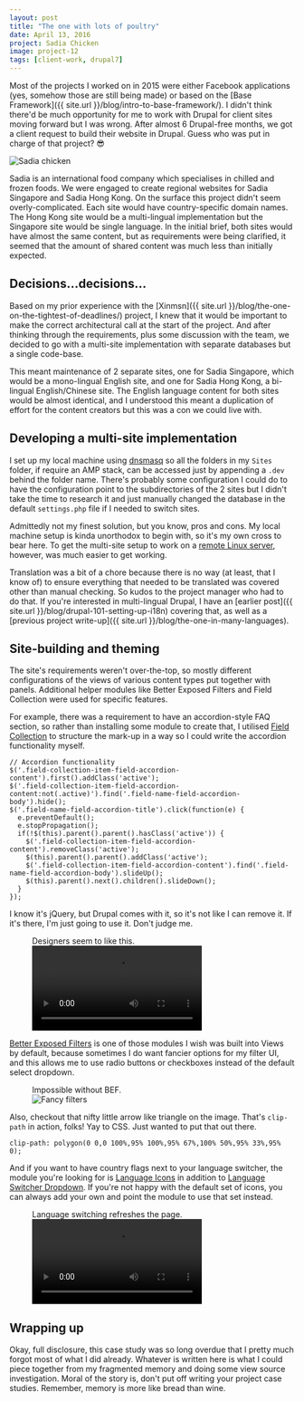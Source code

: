 ```yaml
---
layout: post
title: "The one with lots of poultry"
date: April 13, 2016
project: Sadia Chicken
image: project-12
tags: [client-work, drupal7]
---
```

Most of the projects I worked on in 2015 were either Facebook applications (yes, somehow those are still being made) or based on the [Base Framework]({{ site.url }}/blog/intro-to-base-framework/). I didn't think there'd be much opportunity for me to work with Drupal for client sites moving forward but I was wrong. After almost 6 Drupal-free months, we got a client request to build their website in Drupal. Guess who was put in charge of that project? <span class="emoji">&#x1F60E;</span>

<img srcset="{{ site.url }}/images/posts/sadia/sadia-480.jpg 480w, {{ site.url }}/images/posts/sadia/sadia-640.jpg 640w, {{ site.url }}/images/posts/sadia/sadia-960.jpg 960w, {{ site.url }}/images/posts/sadia/sadia-1280.jpg 1280w" sizes="(max-width: 400px) 100vw, (max-width: 960px) 75vw, 640px" src="{{ site.url }}/images/posts/sadia/sadia-640.jpg" alt="Sadia chicken" />

Sadia is an international food company which specialises in chilled and frozen foods. We were engaged to create regional websites for Sadia Singapore and Sadia Hong Kong. On the surface this project didn't seem overly-complicated. Each site would have country-specific domain names. The Hong Kong site would be a multi-lingual implementation but the Singapore site would be single language. In the initial brief, both sites would have almost the same content, but as requirements were being clarified, it seemed that the amount of shared content was much less than initially expected.

## Decisions...decisions...

Based on my prior experience with the [Xinmsn]({{ site.url }}/blog/the-one-on-the-tightest-of-deadlines/) project, I knew that it would be important to make the correct architectural call at the start of the project. And after thinking through the requirements, plus some discussion with the team, we decided to go with a multi-site implementation with separate databases but a single code-base.

This meant maintenance of 2 separate sites, one for Sadia Singapore, which would be a mono-lingual English site, and one for Sadia Hong Kong, a bi-lingual English/Chinese site. The English language content for both sites would be almost identical, and I understood this meant a duplication of effort for the content creators but this was a con we could live with.

## Developing a multi-site implementation

I set up my local machine using [dnsmasq](http://www.thekelleys.org.uk/dnsmasq/doc.html) so all the folders in my `Sites` folder, if require an AMP stack, can be accessed just by appending a `.dev` behind the folder name. There's probably some configuration I could do to have the configuration point to the subdirectories of the 2 sites but I didn't take the time to research it and just manually changed the database in the default `settings.php` file if I needed to switch sites.

Admittedly not my finest solution, but you know, pros and cons. My local machine setup is kinda unorthodox to begin with, so it's my own cross to bear here. To get the multi-site setup to work on a [remote Linux server](https://www.drupal.org/docs/7/multisite-drupal/configuring-a-basic-multi-site-development-environment-in-linux), however, was much easier to get working.

Translation was a bit of a chore because there is no way (at least, that I know of) to ensure everything that needed to be translated was covered other than manual checking. So kudos to the project manager who had to do that. If you're interested in multi-lingual Drupal, I have an [earlier post]({{ site.url }}/blog/drupal-101-setting-up-i18n) covering that, as well as a [previous project write-up]({{ site.url }}/blog/the-one-in-many-languages).

## Site-building and theming

The site's requirements weren't over-the-top, so mostly different configurations of the views of various content types put together with panels. Additional helper modules like Better Exposed Filters and Field Collection were used for specific features.

For example, there was a requirement to have an accordion-style FAQ section, so rather than installing some module to create that, I utilised [Field Collection](https://www.drupal.org/project/field_collection) to structure the mark-up in a way so I could write the accordion functionality myself.

<pre><code class="language-javascript">// Accordion functionality
$('.field-collection-item-field-accordion-content').first().addClass('active');
$('.field-collection-item-field-accordion-content:not(.active)').find('.field-name-field-accordion-body').hide();
$('.field-name-field-accordion-title').click(function(e) {
  e.preventDefault();
  e.stopPropagation();
  if(!$(this).parent().parent().hasClass('active')) {
    $('.field-collection-item-field-accordion-content').removeClass('active');
    $(this).parent().parent().addClass('active');
    $('.field-collection-item-field-accordion-content').find('.field-name-field-accordion-body').slideUp();
    $(this).parent().next().children().slideDown();
  }
});</code></pre>

I know it's jQuery, but Drupal comes with it, so it's not like I can remove it. If it's there, I'm just going to use it. Don't judge me.

<figure>
    <figcaption>Designers seem to like this.</figcaption>
    <video src="{{ site.url }}/videos/sadia-accordion.mp4" controls></video>
</figure>

[Better Exposed Filters](https://www.drupal.org/project/better_exposed_filters) is one of those modules I wish was built into Views by default, because sometimes I do want fancier options for my filter UI, and this allows me to use radio buttons or checkboxes instead of the default select dropdown.

<figure>
    <figcaption>Impossible without BEF.</figcaption>
    <img srcset="{{ site.url }}/images/posts/sadia/bef-480.jpg 480w, {{ site.url }}/images/posts/sadia/bef-640.jpg 640w, {{ site.url }}/images/posts/sadia/bef-960.jpg 960w, {{ site.url }}/images/posts/sadia/bef-1280.jpg 1280w" sizes="(max-width: 400px) 100vw, (max-width: 960px) 75vw, 640px" src="{{ site.url }}/images/posts/sadia/bef-640.jpg" alt="Fancy filters" />
</figure>

Also, checkout that nifty little arrow like triangle on the image. That's `clip-path` in action, folks! Yay to CSS. Just wanted to put that out there.

<pre><code class="language-css">clip-path: polygon(0 0,0 100%,95% 100%,95% 67%,100% 50%,95% 33%,95% 0);</code></pre>

And if you want to have country flags next to your language switcher, the module you're looking for is [Language Icons](https://www.drupal.org/project/languageicons) in addition to [Language Switcher Dropdown](https://www.drupal.org/project/lang_dropdown). If you're not happy with the default set of icons, you can always add your own and point the module to use that set instead.

<figure>
    <figcaption>Language switching refreshes the page.</figcaption>
    <video src="{{ site.url }}/videos/sadia-lang.mp4" controls></video>
</figure>

## Wrapping up

Okay, full disclosure, this case study was so long overdue that I pretty much forgot most of what I did already. Whatever is written here is what I could piece together from my fragmented memory and doing some view source investigation. Moral of the story is, don't put off writing your project case studies. Remember, memory is more like bread than wine.
